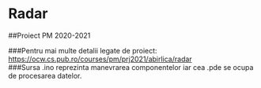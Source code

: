 # Radar
##Proiect PM 2020-2021

###Pentru mai multe detalii legate de proiect: https://ocw.cs.pub.ro/courses/pm/prj2021/abirlica/radar  
###Sursa .ino reprezinta manevrarea componentelor iar cea .pde se ocupa de procesarea datelor.
